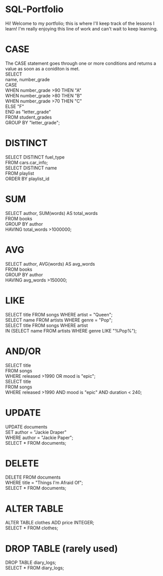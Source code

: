 # SQL-Portfolio
Hi! Welcome to my portfolio; this is where I'll keep track of the lessons I learn! I'm really enjoying this line of work and can't wait to keep learning.
# CASE
The CASE statement goes through one or more conditions and returns a value as soon as a coniditon is met. <br/>
SELECT <br/>
        name, number_grade <br/>
        CASE <br/>
               WHEN number_grade >90 THEN "A" <br/>
               WHEN number_grade >80 THEN "B" <br/>
               WHEN number_grade >70 THEN "C" <br/>
               ELSE "F" <br/>
               END as "letter_grade" <br/>
FROM student_grades <br/>
GROUP BY "letter_grade";

# DISTINCT
SELECT DISTINCT fuel_type <br/>
FROM cars.car_info; <br/>
SELECT DISTINCT name <br/>
FROM playlist <br/>
ORDER BY playlist_id <br/>

# SUM
SELECT author, SUM(words) AS total_words <br/>
FROM books <br/>
GROUP BY author <br/>
HAVING total_words >1000000;

# AVG
SELECT author, AVG(words) AS avg_words <br/>
FROM books <br/> 
GROUP BY author <br/> 
HAVING avg_words >150000;

# LIKE
SELECT title FROM songs WHERE artist = "Queen"; <br/>
SELECT name FROM artists WHERE genre = "Pop"; <br/>
SELECT title FROM songs WHERE artist <br/> 
IN (SELECT name FROM artists WHERE genre LIKE "%Pop%");

# AND/OR
SELECT title <br/> 
FROM songs <br/>
WHERE released >1990 OR mood is "epic"; <br/>
SELECT title <br/>
FROM songs <br/>
WHERE released >1990 AND mood is "epic" AND duration < 240;

# UPDATE
UPDATE documents <br/>
SET author = "Jackie Draper" <br/>
WHERE author = "Jackie Paper"; <br/>
SELECT * FROM documents;

# DELETE
DELETE FROM documents <br/>
WHERE title = "Things I'm Afraid Of"; <br/>
SELECT * FROM documents;

# ALTER TABLE
ALTER TABLE clothes ADD price INTEGER; <br/>
SELECT * FROM clothes;

# DROP TABLE (rarely used)
DROP TABLE diary_logs; <br/>
SELECT * FROM diary_logs;
 
